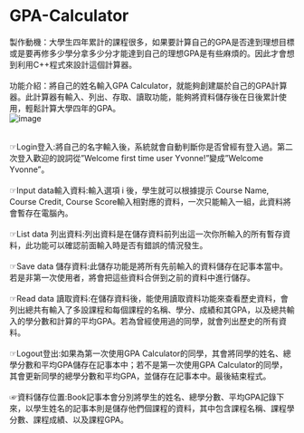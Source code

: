 # GPA-Calculator
製作動機：大學生四年累計的課程很多，如果要計算自己的GPA是否達到理想目標或是要再修多少學分拿多少分才能達到自己的理想GPA是有些麻煩的。因此才會想到利用C++程式來設計這個計算器。<br>
<br>
功能介紹：將自己的姓名輸入GPA Calculator，就能夠創建屬於自己的GPA計算器。此計算器有輸入、列出、存取、讀取功能，能夠將資料儲存後在日後累計使用，輕鬆計算大學四年的GPA。<br>
![image](https://user-images.githubusercontent.com/86187917/133889772-6e9cac3a-1cf9-4f3a-ac79-348a9f881827.png)

<br>
☞Login登入:將自己的名字輸入後，系統就會自動判斷你是否曾經有登入過。第二次登入歡迎的說詞從”Welcome first time user Yvonne!”變成”Welcome Yvonne”。<br>

<br>
☞Input data輸入資料:輸入選項 i 後，學生就可以根據提示 Course Name, Course Credit, Course Score輸入相對應的資料，一次只能輸入一組，此資料將會暫存在電腦內。<br>

<br>
☞List data 列出資料:列出資料是在儲存資料前列出這一次你所輸入的所有暫存資料，此功能可以確認前面輸入時是否有錯誤的情況發生。<br>

<br>
☞Save data 儲存資料:此儲存功能是將所有先前輸入的資料儲存在記事本當中。若是非第一次使用者，將會把這些資料合併到之前的資料中進行儲存。<br>

<br>
☞Read data 讀取資料:在儲存資料後，能使用讀取資料功能來查看歷史資料，會列出總共有輸入了多設課程和每個課程的名稱、學分、成績和其GPA，以及總共輸入的學分數和計算的平均GPA。若為曾經使用過的同學，就會列出歷史的所有資料。<br>

<br>
☞Logout登出:如果為第一次使用GPA Calculator的同學，其會將同學的姓名、總學分數和平均GPA儲存在記事本中；若不是第一次使用GPA Calculator的同學，其會更新同學的總學分數和平均GPA，並儲存在記事本中。最後結束程式。<br>

<br>
☞資料儲存位置:Book記事本會分別將學生的姓名、總學分數、平均GPA記錄下來，以學生姓名的記事本則是儲存他們個課程的資料，其中包含課程名稱、課程學分數、課程成績、以及課程GPA。<br>

